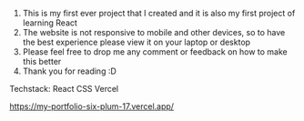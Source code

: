 1. This is my first ever project that I created and it is also my first project of learning React
2. The website is not responsive to mobile and other devices, so to have the best experience please view it on your laptop or desktop
3. Please feel free to drop me any comment or feedback on how to make this better
4. Thank you for reading :D

Techstack:
React
CSS
Vercel

https://my-portfolio-six-plum-17.vercel.app/
